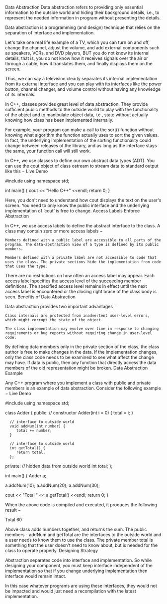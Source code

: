 Data Abstraction
Data abstraction refers to providing only essential information to the outside world and hiding their background details, i.e., to represent the needed information in program without presenting the details.

Data abstraction is a programming (and design) technique that relies on the separation of interface and implementation.

Let's take one real life example of a TV, which you can turn on and off, change the channel, adjust the volume, and add external components such as speakers, VCRs, and DVD players, BUT you do not know its internal details, that is, you do not know how it receives signals over the air or through a cable, how it translates them, and finally displays them on the screen.

Thus, we can say a television clearly separates its internal implementation from its external interface and you can play with its interfaces like the power button, channel changer, and volume control without having any knowledge of its internals.

In C++, classes provides great level of data abstraction. They provide sufficient public methods to the outside world to play with the functionality of the object and to manipulate object data, i.e., state without actually knowing how class has been implemented internally.

For example, your program can make a call to the sort() function without knowing what algorithm the function actually uses to sort the given values. In fact, the underlying implementation of the sorting functionality could change between releases of the library, and as long as the interface stays the same, your function call will still work.

In C++, we use classes to define our own abstract data types (ADT). You can use the cout object of class ostream to stream data to standard output like this −
Live Demo

#include <iostream>
using namespace std;

int main() {
   cout << "Hello C++" <<endl;
   return 0;
}

Here, you don't need to understand how cout displays the text on the user's screen. You need to only know the public interface and the underlying implementation of ‘cout’ is free to change.
Access Labels Enforce Abstraction

In C++, we use access labels to define the abstract interface to the class. A class may contain zero or more access labels −

    Members defined with a public label are accessible to all parts of the program. The data-abstraction view of a type is defined by its public members.

    Members defined with a private label are not accessible to code that uses the class. The private sections hide the implementation from code that uses the type.

There are no restrictions on how often an access label may appear. Each access label specifies the access level of the succeeding member definitions. The specified access level remains in effect until the next access label is encountered or the closing right brace of the class body is seen.
Benefits of Data Abstraction

Data abstraction provides two important advantages −

    Class internals are protected from inadvertent user-level errors, which might corrupt the state of the object.

    The class implementation may evolve over time in response to changing requirements or bug reports without requiring change in user-level code.

By defining data members only in the private section of the class, the class author is free to make changes in the data. If the implementation changes, only the class code needs to be examined to see what affect the change may have. If data is public, then any function that directly access the data members of the old representation might be broken.
Data Abstraction Example

Any C++ program where you implement a class with public and private members is an example of data abstraction. Consider the following example −
Live Demo

#include <iostream>
using namespace std;

class Adder {
   public:
      // constructor
      Adder(int i = 0) {
         total = i;
      }

      // interface to outside world
      void addNum(int number) {
         total += number;
      }

      // interface to outside world
      int getTotal() {
         return total;
      };

   private:
      // hidden data from outside world
      int total;
};

int main() {
   Adder a;

   a.addNum(10);
   a.addNum(20);
   a.addNum(30);

   cout << "Total " << a.getTotal() <<endl;
   return 0;
}

When the above code is compiled and executed, it produces the following result −

Total 60

Above class adds numbers together, and returns the sum. The public members - addNum and getTotal are the interfaces to the outside world and a user needs to know them to use the class. The private member total is something that the user doesn't need to know about, but is needed for the class to operate properly.
Designing Strategy

Abstraction separates code into interface and implementation. So while designing your component, you must keep interface independent of the implementation so that if you change underlying implementation then interface would remain intact.

In this case whatever programs are using these interfaces, they would not be impacted and would just need a recompilation with the latest implementation.
